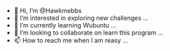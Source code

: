 - 👋 Hi, I’m @Hawkmebbs
- 👀 I’m interested in exploring new challenges ...
- 🌱 I’m currently learning Wubuntu ...
- 💞️ I’m looking to collaborate on learn this program ...
- 📫 How to reach me when I am reasy ...

<!---
Hawkmebbs/Hawkmebbs is a ✨ special ✨ repository because its `README.md` (this file) appears on your GitHub profile.
You can click the Preview link to take a look at your changes.
--->
